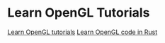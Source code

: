 Learn OpenGL Tutorials
==

[Learn OpenGL tutorials](https://learnopengl.com/)
[Learn OpenGL code in Rust](https://github.com/bwasty/learn-opengl-rs)
